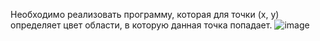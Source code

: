  Необходимо реализовать программу, которая для точки (x, y)
определяет цвет области, в которую данная точка попадает. 
![image](https://user-images.githubusercontent.com/109358996/215769734-6bdeb9dd-6b5c-462e-8869-fc35fb042fe2.png)
